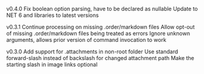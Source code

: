 v0.4.0
Fix boolean option parsing, have to be declared as nullable
Update to NET 6 and libraries to latest versions

v0.3.1
Continue processing on missing .order/markdown files
Allow opt-out of missing .order/markdown files being treated as errors
Ignore unknown arguments, allows prior version of command invocation to work

v0.3.0
Add support for .attachments in non-root folder
Use standard forward-slash instead of backslash for changed attachment path
Make the starting slash in image links optional
